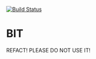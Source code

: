 [![Build Status](https://travis-ci.org/mezeipetister/bit.svg?branch=master)](https://travis-ci.org/mezeipetister/bit)

# BIT

REFACT! PLEASE DO NOT USE IT!